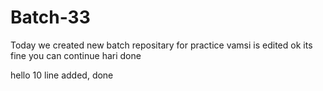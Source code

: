 # Batch-33
Today we created new batch repositary for practice
vamsi is edited
ok its fine
you can continue
hari done 


hello
10 line  added, done 
